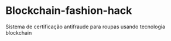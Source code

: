 # Blockchain-fashion-hack
Sistema de certificação antifraude para roupas usando tecnologia blockchain 
